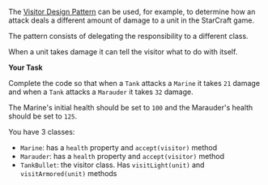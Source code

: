 The [Visitor Design Pattern](https://www.youtube.com/watch?v=KSEyIXnknoY) can be used, for example, to determine how an attack deals a different amount of damage to a unit in the StarCraft game.

The pattern consists of delegating the responsibility to a different class.

When a unit takes damage it can tell the visitor what to do with itself.

**Your Task**

Complete the code so that when a `Tank` attacks a `Marine` it takes `21` damage and when a `Tank` attacks a `Marauder` it takes `32` damage.

The Marine's initial health should be set to `100` and the Marauder's health should be set to `125`.

You have 3 classes:
- `Marine`: has a `health` property and `accept(visitor)` method
- `Marauder`: has a `health` property and `accept(visitor)` method
- `TankBullet`: the visitor class. Has `visitLight(unit)` and `visitArmored(unit)` methods
